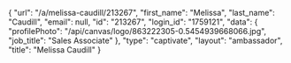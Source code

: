 {
    "url": "\/a\/melissa-caudill\/213267",
    "first_name": "Melissa",
    "last_name": "Caudill",
    "email": null,
    "id": "213267",
    "login_id": "1759121",
    "data": {
        "profilePhoto": "\/api\/canvas\/logo\/863222305-0.5454939668066.jpg",
        "job_title": "Sales Associate"
    },
    "type": "captivate",
    "layout": "ambassador",
    "title": "Melissa Caudill"
}